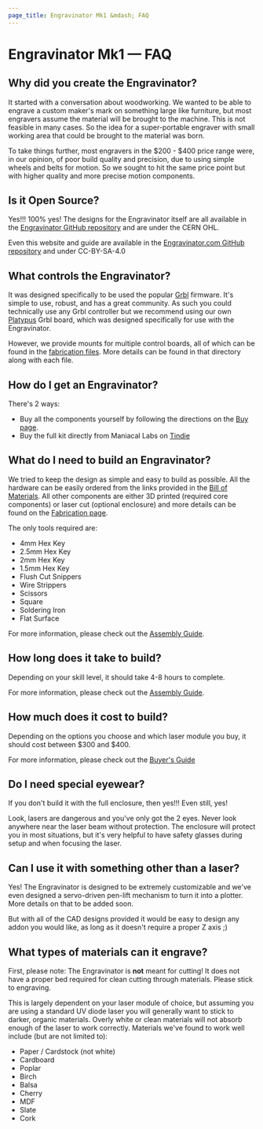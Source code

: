 ```yaml
---
page_title: Engravinator Mk1 &mdash; FAQ
---
```


# Engravinator Mk1 &mdash; FAQ

## Why did you create the Engravinator?

It started with a conversation about woodworking. We wanted to be able to engrave a custom maker's mark on something large like furniture, but most engravers assume the material will be brought to the machine. This is not feasible in many cases. So the idea for a super-portable engraver with small working area that could be brought to the material was born.

To take things further, most engravers in the $200 - $400 price range were, in our opinion, of poor build quality and precision, due to using simple wheels and belts for motion. So we sought to hit the same price point but with higher quality and more precise motion components.

## Is it Open Source?

Yes!!! 100% yes! The designs for the Engravinator itself are all available in the [Engravinator GitHub repository](https://github.com/ManiacalLabs/Engravinator) and are under the CERN OHL.

Even this website and guide are available in the [Engravinator.com GitHub repository](https://github.com/ManiacalLabs/Engravinator.com) and under CC-BY-SA-4.0

## What controls the Engravinator?

It was designed specifically to be used the popular [Grbl](https://github.com/gnea/grbl) firmware. It's simple to use, robust, and has a great community. As such you could technically use any Grbl controller but we recommend using our own [Platypus](https://github.com/ManiacalLabs/Platypus) Grbl board, which was designed specifically for use with the Engravinator.

However, we provide mounts for multiple control boards, all of which can be found in the [fabrication files](https://github.com/ManiacalLabs/Engravinator/tree/master/Mk1/Fabrication/3D_Printed/Controller_Box). More details can be found in that directory along with each file.

## How do I get an Engravinator?

There's 2 ways:

- Buy all the components yourself by following the directions on the [Buy page](/mk1/buy/).
- Buy the full kit directly from Maniacal Labs on [Tindie](https://www.tindie.com/products/ManiacalLabs/engravinator-kit/)

## What do I need to build an Engravinator?

We tried to keep the design as simple and easy to build as possible. All the hardware can be easily ordered from the links provided in the [Bill of Materials](/mk1/buy/). All other components are either 3D printed (required core components) or laser cut (optional enclosure) and more details can be found on the [Fabrication page](/mk1/print/).

The only tools required are:

- 4mm Hex Key
- 2.5mm Hex Key
- 2mm Hex Key
- 1.5mm Hex Key
- Flush Cut Snippers
- Wire Strippers
- Scissors
- Square
- Soldering Iron
- Flat Surface

For more information, please check out the [Assembly Guide](/mk1/build/).

## How long does it take to build?

Depending on your skill level, it should take 4-8 hours to complete.

For more information, please check out the [Assembly Guide](/mk1/build/).

## How much does it cost to build?

Depending on the options you choose and which laser module you buy, it should cost between $300 and $400.

For more information, please check out the [Buyer's Guide](/mk1/buy/)

## Do I need special eyewear?

If you don't build it with the full enclosure, then yes!!! Even still, yes!

Look, lasers are dangerous and you've only got the 2 eyes. Never look anywhere near the laser beam without protection. The enclosure will protect you in most situations, but it's very helpful to have safety glasses during setup and when focusing the laser.

## Can I use it with something other than a laser?

Yes! The Engravinator is designed to be extremely customizable and we've even designed a servo-driven pen-lift mechanism to turn it into a plotter. More details on that to be added soon.

But with all of the CAD designs provided it would be easy to design any addon you would like, as long as it doesn't require a proper Z axis ;)

## What types of materials can it engrave?

First, please note: The Engravinator is **not** meant for cutting! It does not have a proper bed required for clean cutting through materials. Please stick to engraving.

This is largely dependent on your laser module of choice, but assuming you are using a standard UV diode laser you will generally want to stick to darker, organic materials. Overly white or clean materials will not absorb enough of the laser to work correctly. Materials we've found to work well include (but are not limited to):

- Paper / Cardstock (not white)
- Cardboard
- Poplar
- Birch
- Balsa
- Cherry
- MDF
- Slate
- Cork

